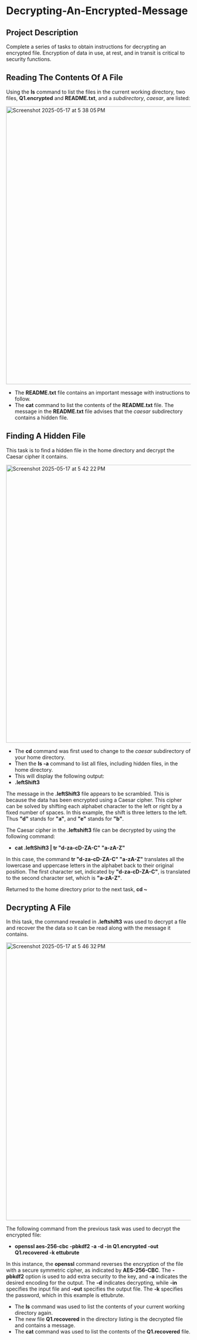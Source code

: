# Decrypting-An-Encrypted-Message

## Project Description  
Complete a series of tasks to obtain instructions for decrypting an encrypted file. Encryption of data in use, at rest, and in transit is critical to security functions.

## Reading The Contents Of A File
Using the **ls** command to list the files in the current working directory, two files, **Q1.encrypted** and **README.txt**, and a *subdirectory*, *caesar*, are listed:

<img width="756" alt="Screenshot 2025-05-17 at 5 38 05 PM" src="https://github.com/user-attachments/assets/fa1bbc12-d65c-431e-bfbb-2f2fc0649773" />

- The **README.txt** file contains an important message with instructions to follow.
- The **cat** command to list the contents of the **README.txt** file.
The message in the **README.txt** file advises that the *caesar* subdirectory contains a hidden file.

## Finding A Hidden File
This task is to find a hidden file in the home directory and decrypt the Caesar cipher it contains.

<img width="756" alt="Screenshot 2025-05-17 at 5 42 22 PM" src="https://github.com/user-attachments/assets/80c47ba4-002f-4ea6-a9fd-d6b7e887ef70" />

- The **cd** command was first used to change to the *caesar* subdirectory of your home directory.
- Then the **ls -a** command to list all files, including hidden files, in the home directory.
- This will display the following output:
- **.leftShift3**
  
The message in the **.leftShift3** file appears to be scrambled. This is because the data has been encrypted using a Caesar cipher. This cipher can be solved by shifting each alphabet character to the left or right by a fixed number of spaces. In this example, the shift is three letters to the left. Thus **"d"** stands for **"a"**, and **"e"** stands for **"b"**.

The Caesar cipher in the **.leftshift3** file can be decrypted by using the following command:
- **cat .leftShift3 | tr "d-za-cD-ZA-C" "a-zA-Z"**

In this case, the command **tr "d-za-cD-ZA-C" "a-zA-Z"** translates all the lowercase and uppercase letters in the alphabet back to their original position. The first character set, indicated by **"d-za-cD-ZA-C"**, is translated to the second character set, which is **"a-zA-Z"**.

Returned to the home directory prior to the next task, **cd ~**

## Decrypting A File 
In this task, the command revealed in **.leftshift3** was used to decrypt a file and recover the the data so it can be read along with the message it contains.

<img width="756" alt="Screenshot 2025-05-17 at 5 46 32 PM" src="https://github.com/user-attachments/assets/4d50fb05-4e44-4920-828b-cb2cd900de75" />

The following command from the previous task was used to decrypt the encrypted file:
- **openssl aes-256-cbc -pbkdf2 -a -d -in Q1.encrypted -out Q1.recovered -k ettubrute**

In this instance, the **openssl** command reverses the encryption of the file with a secure symmetric cipher, as indicated by **AES-256-CBC**. The **-pbkdf2** option is used to add extra security to the key, and **-a** indicates the desired encoding for the output. The **-d** indicates decrypting, while **-in** specifies the input file and **-out** specifies the output file. The **-k** specifies the password, which in this example is ettubrute.
- The **ls** command was used to list the contents of your current working directory again.
- The new file **Q1.recovered** in the directory listing is the decrypted file and contains a message.
- The **cat** command was used to list the contents of the **Q1.recovered** file.
